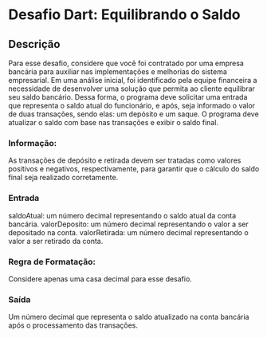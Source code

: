 # Desafio Dart: Equilibrando o Saldo

## Descrição

Para esse desafio, considere que você foi contratado por uma empresa bancária para auxiliar nas implementações e melhorias do sistema empresarial. Em uma análise inicial, foi identificado pela equipe financeira a necessidade de desenvolver uma solução que permita ao cliente equilibrar seu saldo bancário. Dessa forma, o programa deve solicitar uma entrada que representa o saldo atual do funcionário, e após, seja informado o valor de duas transações, sendo elas: um depósito e um saque. O programa deve atualizar o saldo com base nas transações e exibir o saldo final.

### Informação:

As transações de depósito e retirada devem ser tratadas como valores positivos e negativos, respectivamente, para garantir que o cálculo do saldo final seja realizado corretamente.

### Entrada

saldoAtual: um número decimal representando o saldo atual da conta bancária.
valorDeposito: um número decimal representando o valor a ser depositado na conta.
valorRetirada: um número decimal representando o valor a ser retirado da conta.

### Regra de Formatação:

Considere apenas uma casa decimal para esse desafio.

### Saída

Um número decimal que representa o saldo atualizado na conta bancária após o processamento das transações.

